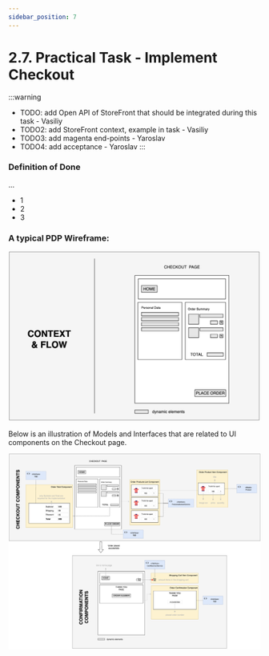 ```yaml
---
sidebar_position: 7
---
```


# 2.7. Practical Task - Implement Checkout

:::warning
- TODO: add Open API of StoreFront that should be integrated during this task - Vasiliy
- TODO2: add StoreFront context, example in task - Vasiliy
- TODO3: add magenta end-points - Yaroslav
- TODO4: add acceptance - Yaroslav
:::

### Definition of Done

...

- 1
- 2
- 3

### A typical PDP Wireframe:

![assets/cart-wireframe.png](assets/checkout-page.png)

Below is an illustration of Models and Interfaces that are related to UI components on the Checkout page.

![cart-components.png](assets/checkout-components.png)
